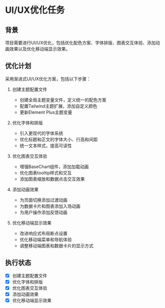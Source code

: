 # UI/UX优化任务

## 背景
项目需要进行UI/UX优化，包括优化配色方案、字体排版、图表交互体验、添加动画效果以及优化移动端显示效果。

## 优化计划
采用渐进式UI/UX优化方案，包括以下步骤：

1. 创建主题配置文件
   - 创建全局主题变量文件，定义统一的配色方案
   - 配置Tailwind主题扩展，添加自定义颜色
   - 更新Element Plus主题变量

2. 优化字体和排版
   - 引入更现代的字体系统
   - 优化标题和正文的字体大小、行高和间距
   - 统一文本样式，提高可读性

3. 优化图表交互体验
   - 增强BaseChart组件，添加加载动画
   - 优化图表tooltip样式和交互
   - 添加图表缩放和数据点击交互效果

4. 添加动画效果
   - 为页面切换添加过渡动画
   - 为数据卡片和图表添加入场动画
   - 为用户操作添加反馈动画

5. 优化移动端显示效果
   - 改进响应式布局断点设置
   - 优化移动端菜单和导航体验
   - 调整移动端图表和数据卡片的显示方式

## 执行状态
- [x] 创建主题配置文件
- [x] 优化字体和排版
- [x] 优化图表交互体验
- [x] 添加动画效果
- [x] 优化移动端显示效果 